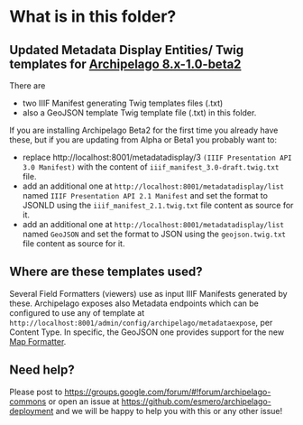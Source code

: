 # What is in this folder?
## Updated Metadata Display Entities/ Twig templates for [Archipelago 8.x-1.0-beta2](https://github.com/esmero/archipelago-deployment/tree/8.x-1.0-beta2)

There are
- two IIIF Manifest generating Twig templates files (.txt) 
- also a GeoJSON template Twig template file (.txt) in this folder.

If you are installing Archipelago Beta2 for the first time you already have these, but if you are updating from Alpha or Beta1 you probably want to:
 - replace http://localhost:8001/metadatadisplay/3 `(IIIF Presentation API 3.0 Manifest)` with 
 the content of `iiif_manifest_3.0-draft.twig.txt` file.
 - add an additional one at `http://localhost:8001/metadatadisplay/list` named `IIIF Presentation API 2.1 Manifest` and set the format to JSONLD using the `iiif_manifest_2.1.twig.txt` file content as source for it.
 - add an additional one at `http://localhost:8001/metadatadisplay/list` named `GeoJSON` and set the format to JSON
using the `geojson.twig.txt` file content as source for it.

## Where are these templates used? 

Several Field Formatters (viewers) use as input IIIF Manifests generated by these. 
Archipelago exposes also Metadata endpoints which can be configured to use any of template at 
`http://localhost:8001/admin/config/archipelago/metadataexpose`, per Content Type. 
In specific, the GeoJSON one provides support for the new [Map Formatter](https://github.com/esmero/format_strawberryfield/blob/8.x-1.0-beta2/src/Plugin/Field/FieldFormatter/StrawberryMapFormatter.php ).

## Need help?

Please post to https://groups.google.com/forum/#!forum/archipelago-commons or open an issue
at https://github.com/esmero/archipelago-deployment and we will be happy to help you with this
or any other issue!
